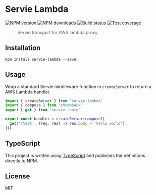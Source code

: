 # Servie Lambda

[![NPM version][npm-image]][npm-url]
[![NPM downloads][downloads-image]][downloads-url]
[![Build status][travis-image]][travis-url]
[![Test coverage][coveralls-image]][coveralls-url]

> Servie transport for AWS lambda proxy.

## Installation

```
npm install servie-lambda --save
```

## Usage

Wrap a standard Servie middleware function in `createServer` to return a AWS Lambda handler.

```ts
import { createServer } from 'servie-lambda'
import { compose } from 'throwback'
import { get } from 'servie-route'

export const handler = createServer(compose([
  get('/test', (req, res) => res.body = 'hello world')
]))
```

## TypeScript

This project is written using [TypeScript](https://github.com/Microsoft/TypeScript) and publishes the definitions directly to NPM.

## License

MIT

[npm-image]: https://img.shields.io/npm/v/servie-lambda.svg?style=flat
[npm-url]: https://npmjs.org/package/servie-lambda
[downloads-image]: https://img.shields.io/npm/dm/servie-lambda.svg?style=flat
[downloads-url]: https://npmjs.org/package/servie-lambda
[travis-image]: https://img.shields.io/travis/blakeembrey/node-servie-lambda.svg?style=flat
[travis-url]: https://travis-ci.org/blakeembrey/node-servie-lambda
[coveralls-image]: https://img.shields.io/coveralls/blakeembrey/node-servie-lambda.svg?style=flat
[coveralls-url]: https://coveralls.io/r/blakeembrey/node-servie-lambda?branch=master

